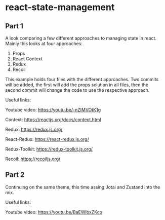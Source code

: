 # react-state-management

## Part 1

A look comparing a few different approaches to managing state in react. Mainly this looks at four approaches:
  1. Props
  2. React Context
  3. Redux
  4. Recoil
  
This example holds four files with the different approaches. Two commits will be added, the first will add the props
solution in all files, then the second commit will change the code to use the respective approach.   

Useful links:

Youtube video: https://youtu.be/-nZIMVOtK1g

Context: https://reactjs.org/docs/context.html

Redux: https://redux.js.org/

React-Redux: https://react-redux.js.org/

Redux-Toolkit: https://redux-toolkit.js.org/

Recoil: https://recoiljs.org/

## Part 2

Continuing on the same theme, this time assing Jotai and Zustand into the mix.

Useful links:

Youtube video: https://youtu.be/BaEWIbxZKco

Jotai: https://github.com/pmndrs/jotai

Zustand: https://github.com/pmndrs/zustand